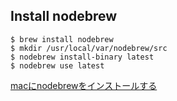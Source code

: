 ## Install nodebrew

```
$ brew install nodebrew
$ mkdir /usr/local/var/nodebrew/src
$ nodebrew install-binary latest
$ nodebrew use latest
```

[macにnodebrewをインストールする](https://qiita.com/tabolog/items/da18143e70f40e356b5d)
